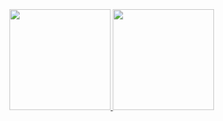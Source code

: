 <div>
  <a href="https://github.com/tassioplima">
  <img height="180em" src="https://github-readme-stats.vercel.app/api?username=tassioplima&show_icons=true&include_all_commits=true&count_private=true&bg_color=0D1117&hide_border"/>
  <img height="180em" src="https://github-readme-stats.vercel.app/api/top-langs/?username=tassioplima&layout=compact&langs_count=7"/>
</div>
